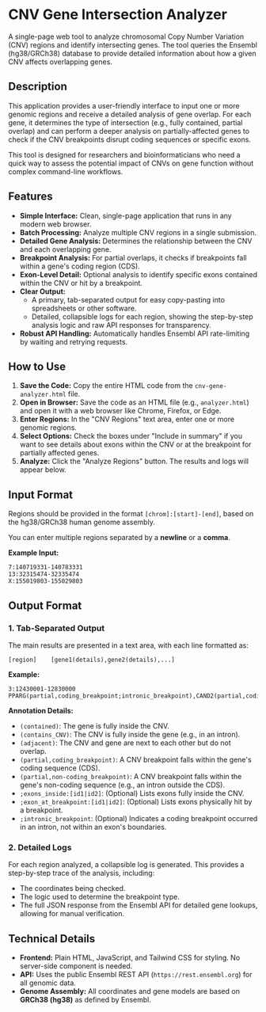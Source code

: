 # CNV Gene Intersection Analyzer

A single-page web tool to analyze chromosomal Copy Number Variation (CNV) regions and identify intersecting genes. The tool queries the Ensembl (hg38/GRCh38) database to provide detailed information about how a given CNV affects overlapping genes.

## Description

This application provides a user-friendly interface to input one or more genomic regions and receive a detailed analysis of gene overlap. For each gene, it determines the type of intersection (e.g., fully contained, partial overlap) and can perform a deeper analysis on partially-affected genes to check if the CNV breakpoints disrupt coding sequences or specific exons.

This tool is designed for researchers and bioinformaticians who need a quick way to assess the potential impact of CNVs on gene function without complex command-line workflows.

## Features

* **Simple Interface:** Clean, single-page application that runs in any modern web browser.
* **Batch Processing:** Analyze multiple CNV regions in a single submission.
* **Detailed Gene Analysis:** Determines the relationship between the CNV and each overlapping gene.
* **Breakpoint Analysis:** For partial overlaps, it checks if breakpoints fall within a gene's coding region (CDS).
* **Exon-Level Detail:** Optional analysis to identify specific exons contained within the CNV or hit by a breakpoint.
* **Clear Output:**
    * A primary, tab-separated output for easy copy-pasting into spreadsheets or other software.
    * Detailed, collapsible logs for each region, showing the step-by-step analysis logic and raw API responses for transparency.
* **Robust API Handling:** Automatically handles Ensembl API rate-limiting by waiting and retrying requests.

## How to Use

1.  **Save the Code:** Copy the entire HTML code from the `cnv-gene-analyzer.html` file.
2.  **Open in Browser:** Save the code as an HTML file (e.g., `analyzer.html`) and open it with a web browser like Chrome, Firefox, or Edge.
3.  **Enter Regions:** In the "CNV Regions" text area, enter one or more genomic regions.
4.  **Select Options:** Check the boxes under "Include in summary" if you want to see details about exons within the CNV or at the breakpoint for partially affected genes.
5.  **Analyze:** Click the "Analyze Regions" button. The results and logs will appear below.

## Input Format

Regions should be provided in the format `[chrom]:[start]-[end]`, based on the hg38/GRCh38 human genome assembly.

You can enter multiple regions separated by a **newline** or a **comma**.

**Example Input:**

```
7:140719331-140783331
13:32315474-32335474
X:155019803-155029803
```
## Output Format

### 1. Tab-Separated Output

The main results are presented in a text area, with each line formatted as:

`[region]    [gene1(details),gene2(details),...]`

**Example:**
```
3:12430001-12830000    PPARG(partial,coding_breakpoint;intronic_breakpoint),CAND2(partial,coding_breakpoint;exon_at_breakpoint:ENSE00000966695|ENSE00000966696)
```
**Annotation Details:**

* `(contained)`: The gene is fully inside the CNV.
* `(contains_CNV)`: The CNV is fully inside the gene (e.g., in an intron).
* `(adjacent)`: The CNV and gene are next to each other but do not overlap.
* `(partial,coding_breakpoint)`: A CNV breakpoint falls within the gene's coding sequence (CDS).
* `(partial,non-coding_breakpoint)`: A CNV breakpoint falls within the gene's non-coding sequence (e.g., an intron outside the CDS).
* `;exons_inside:[id1|id2]`: (Optional) Lists exons fully inside the CNV.
* `;exon_at_breakpoint:[id1|id2]`: (Optional) Lists exons physically hit by a breakpoint.
* `;intronic_breakpoint`: (Optional) Indicates a coding breakpoint occurred in an intron, not within an exon's boundaries.

### 2. Detailed Logs

For each region analyzed, a collapsible log is generated. This provides a step-by-step trace of the analysis, including:

* The coordinates being checked.
* The logic used to determine the breakpoint type.
* The full JSON response from the Ensembl API for detailed gene lookups, allowing for manual verification.

## Technical Details

* **Frontend:** Plain HTML, JavaScript, and Tailwind CSS for styling. No server-side component is needed.
* **API:** Uses the public Ensembl REST API (`https://rest.ensembl.org`) for all genomic data.
* **Genome Assembly:** All coordinates and gene models are based on **GRCh38 (hg38)** as defined by Ensembl.